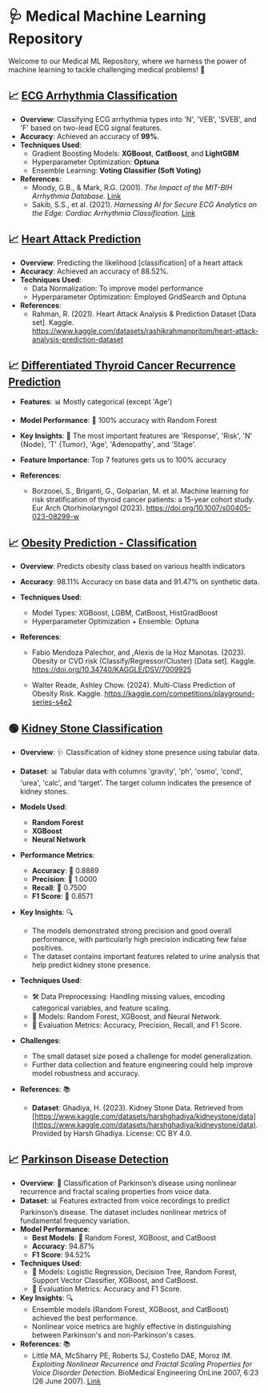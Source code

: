 # 🩺 Medical Machine Learning Repository

Welcome to our Medical ML Repository, where we harness the power of machine learning to tackle challenging medical problems! 🌟


## 📈 [ECG Arrhythmia Classification](99-ecg-arrhythmia-classification.ipynb)

- **Overview**: Classifying ECG arrhythmia types into 'N', 'VEB', 'SVEB', and 'F' based on two-lead ECG signal features.  
- **Accuracy**: Achieved an accuracy of **99%**.  
- **Techniques Used**:  
   - Gradient Boosting Models: **XGBoost**, **CatBoost**, and **LightGBM**  
   - Hyperparameter Optimization: **Optuna**  
   - Ensemble Learning: **Voting Classifier (Soft Voting)**  
- **References**:  
   - Moody, G.B., & Mark, R.G. (2001). *The Impact of the MIT-BIH Arrhythmia Database.* [Link](http://ecg.mit.edu/george/publications/mitdb-embs-2001.pdf)  
   - Sakib, S.S., et al. (2021). *Harnessing AI for Secure ECG Analytics on the Edge: Cardiac Arrhythmia Classification.* [Link](https://www.taylorfrancis.com/chapters/edit/10.1201/9781003028635-11/harnessing-artificial-intelligence-secure-ecg-analytics-edge-cardiac-arrhythmia-classification-sadman-sakib-mostafa-fouda-zubair-md-fadlullah)


## 📈 [Heart Attack Prediction](Heart-Attack-Prediction.ipynb)

- **Overview**: Predicting the likelihood [classification] of a heart attack
- **Accuracy**: Achieved an accuracy of 88.52%.
- **Techniques Used**: 
  - Data Normalization: To improve model performance 
  - Hyperparameter Optimization: Employed GridSearch and Optuna 
- **References**: 
   - Rahman, R. (2021). Heart Attack Analysis & Prediction Dataset [Data set]. Kaggle. https://www.kaggle.com/datasets/rashikrahmanpritom/heart-attack-analysis-prediction-dataset


## 📈 [Differentiated Thyroid Cancer Recurrence Prediction](./Differentiated-Thyroid-Cancer-Recurrence.ipynb)

- **Features**: 📊 Mostly categorical (except 'Age')
- **Model Performance**: 🎯 100% accuracy with Random Forest
- **Key Insights**: 🔑 The most important features are 'Response', 'Risk', 'N' {Node}, 'T' {Tumor}, 'Age', 'Adenopathy', and 'Stage'.
- **Feature Importance**: Top 7 features gets us to 100% accuracy

- **References**: 
   - Borzooei, S., Briganti, G., Golparian, M. et al. Machine learning for risk stratification of thyroid cancer patients: a 15-year cohort study. Eur Arch Otorhinolaryngol (2023). https://doi.org/10.1007/s00405-023-08299-w


## 📈 [Obesity Prediction - Classification](Obesity-Classification-98-11-orig-91-47-comp.ipynb)

- **Overview**: Predicts obesity class based on various health indicators
- **Accuracy**: 98.11% Accuracy on base data and 91.47% on synthetic data.
- **Techniques Used**: 
  - Model Types: XGBoost, LGBM, CatBoost, HistGradBoost
  - Hyperparameter Optimization + Ensemble: Optuna 

- **References**: 
   - Fabio Mendoza Palechor, and ,Alexis de la Hoz Manotas. (2023). Obesity or CVD risk (Classify/Regressor/Cluster) [Data set]. Kaggle. https://doi.org/10.34740/KAGGLE/DSV/7009925

   - Walter Reade, Ashley Chow. (2024). Multi-Class Prediction of Obesity Risk. Kaggle. https://kaggle.com/competitions/playground-series-s4e2


## 🟢 [Kidney Stone Classification](./kidney-stone-risk-analysis.ipynb)

- **Overview**: 🩺 Classification of kidney stone presence using tabular data.

- **Dataset**: 📊 Tabular data with columns 'gravity', 'ph', 'osmo', 'cond', 'urea', 'calc', and 'target'. The target column indicates the presence of kidney stones.

- **Models Used**:
  - **Random Forest**
  - **XGBoost**
  - **Neural Network**

- **Performance Metrics**:
  - **Accuracy**: 🎯 0.8889
  - **Precision**: 📏 1.0000
  - **Recall**: 🔄 0.7500
  - **F1 Score**: 🧩 0.8571
  
- **Key Insights**: 🔍
  - The models demonstrated strong precision and good overall performance, with particularly high precision indicating few false positives.
  - The dataset contains important features related to urine analysis that help predict kidney stone presence.
- **Techniques Used**:
  - 🛠️ Data Preprocessing: Handling missing values, encoding categorical variables, and feature scaling.
  - 🧠 Models: Random Forest, XGBoost, and Neural Network.
  - 🧮 Evaluation Metrics: Accuracy, Precision, Recall, and F1 Score.
- **Challenges**:
  - The small dataset size posed a challenge for model generalization.
  - Further data collection and feature engineering could help improve model robustness and accuracy.
- **References**: 📚
  - **Dataset**: Ghadiya, H. (2023). Kidney Stone Data. Retrieved from [https://www.kaggle.com/datasets/harshghadiya/kidneystone/data](https://www.kaggle.com/datasets/harshghadiya/kidneystone/data). Provided by Harsh Ghadiya. License: CC BY 4.0.

## 📈 [Parkinson Disease Detection](./Parkinson-Disease-Detection.ipynb)

- **Overview**: 🧠 Classification of Parkinson’s disease using nonlinear recurrence and fractal scaling properties from voice data.
- **Dataset**: 📊 Features extracted from voice recordings to predict Parkinson’s disease. The dataset includes nonlinear metrics of fundamental frequency variation.
- **Model Performance**:
  - **Best Models**: 🎯 Random Forest, XGBoost, and CatBoost
  - **Accuracy**: 94.87%
  - **F1 Score**: 94.52%
- **Techniques Used**:
  - 🧠 Models: Logistic Regression, Decision Tree, Random Forest, Support Vector Classifier, XGBoost, and CatBoost.
  - 🧮 Evaluation Metrics: Accuracy and F1 Score.
- **Key Insights**: 🔍
  - Ensemble models (Random Forest, XGBoost, and CatBoost) achieved the best performance.
  - Nonlinear voice metrics are highly effective in distinguishing between Parkinson's and non-Parkinson's cases.
- **References**: 📚
  - Little MA, McSharry PE, Roberts SJ, Costello DAE, Moroz IM. *Exploiting Nonlinear Recurrence and Fractal Scaling Properties for Voice Disorder Detection.* BioMedical Engineering OnLine 2007, 6:23 (26 June 2007). [Link](https://biomedical-engineering-online.biomedcentral.com/articles/10.1186/1475-925X-6-23)
